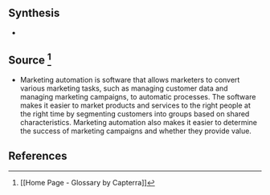 ## Synthesis
- 
## Source [^1]
- Marketing automation is software that allows marketers to convert various marketing tasks, such as managing customer data and managing marketing campaigns, to automatic processes. The software makes it easier to market products and services to the right people at the right time by segmenting customers into groups based on shared characteristics. Marketing automation also makes it easier to determine the success of marketing campaigns and whether they provide value.
## References

[^1]: [[Home Page - Glossary by Capterra]]